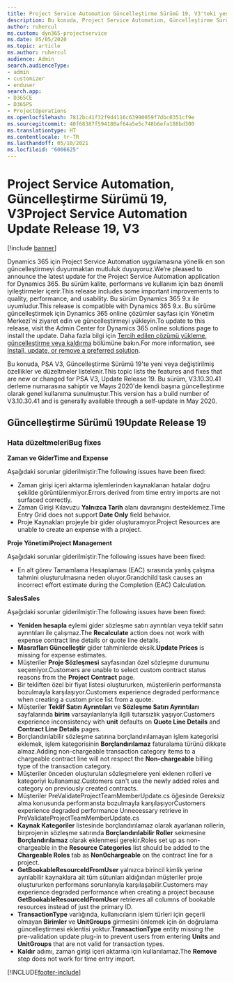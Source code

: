 ```yaml
---
title: Project Service Automation Güncelleştirme Sürümü 19, V3'teki yenilikler veya değişiklikler
description: Bu konuda, Project Service Automation, Güncelleştirme Sürümü 19, V3'teki özellikler ve düzeltmeler listelenir.
author: ruhercul
ms.custom: dyn365-projectservice
ms.date: 05/05/2020
ms.topic: article
ms.author: ruhercul
audience: Admin
search.audienceType:
- admin
- customizer
- enduser
search.app:
- D365CE
- D365PS
- ProjectOperations
ms.openlocfilehash: 7812bc41f32f9d4116c63990059f7dbc0351cf9e
ms.sourcegitcommit: 40f68387f594180af64a5e5c748b6efa188bd300
ms.translationtype: HT
ms.contentlocale: tr-TR
ms.lasthandoff: 05/10/2021
ms.locfileid: "6006625"
---
```

# <a name="project-service-automation-update-release-19-v3"></a><span data-ttu-id="1473b-103">Project Service Automation, Güncelleştirme Sürümü 19, V3</span><span class="sxs-lookup"><span data-stu-id="1473b-103">Project Service Automation Update Release 19, V3</span></span>

[!include [banner](../includes/psa-now-project-operations.md)]

<span data-ttu-id="1473b-104">Dynamics 365 için Project Service Automation uygulamasına yönelik en son güncelleştirmeyi duyurmaktan mutluluk duyuyoruz.</span><span class="sxs-lookup"><span data-stu-id="1473b-104">We’re pleased to announce the latest update for the Project Service Automation application for Dynamics 365.</span></span> <span data-ttu-id="1473b-105">Bu sürüm kalite, performans ve kullanım için bazı önemli iyileştirmeler içerir.</span><span class="sxs-lookup"><span data-stu-id="1473b-105">This release includes some important improvements to quality, performance, and usability.</span></span> <span data-ttu-id="1473b-106">Bu sürüm Dynamics 365 9.x ile uyumludur.</span><span class="sxs-lookup"><span data-stu-id="1473b-106">This release is compatible with Dynamics 365 9.x.</span></span> <span data-ttu-id="1473b-107">Bu sürüme güncelleştirmek için Dynamics 365 online çözümler sayfası için Yönetim Merkezi'ni ziyaret edin ve güncelleştirmeyi yükleyin.</span><span class="sxs-lookup"><span data-stu-id="1473b-107">To update to this release, visit the Admin Center for Dynamics 365 online solutions page to install the update.</span></span> <span data-ttu-id="1473b-108">Daha fazla bilgi için [Tercih edilen çözümü yükleme, güncelleştirme veya kaldırma](/power-platform/admin/install-remove-preferred-solution) bölümüne bakın.</span><span class="sxs-lookup"><span data-stu-id="1473b-108">For more information, see [Install, update, or remove a preferred solution](/power-platform/admin/install-remove-preferred-solution).</span></span>

<span data-ttu-id="1473b-109">Bu konuda, PSA V3, Güncelleştirme Sürümü 19'te yeni veya değiştirilmiş özellikler ve düzeltmeler listelenir.</span><span class="sxs-lookup"><span data-stu-id="1473b-109">This topic lists the features and fixes that are new or changed for PSA V3, Update Release 19.</span></span> <span data-ttu-id="1473b-110">Bu sürüm, V3.10.30.41 derleme numarasına sahiptir ve Mayıs 2020'de kendi başına güncelleştirme olarak genel kullanıma sunulmuştur.</span><span class="sxs-lookup"><span data-stu-id="1473b-110">This version has a build number of V3.10.30.41 and is generally available through a self-update in May 2020.</span></span>

## <a name="update-release-19"></a><span data-ttu-id="1473b-111">Güncelleştirme Sürümü 19</span><span class="sxs-lookup"><span data-stu-id="1473b-111">Update Release 19</span></span>

### <a name="bug-fixes"></a><span data-ttu-id="1473b-112">Hata düzeltmeleri</span><span class="sxs-lookup"><span data-stu-id="1473b-112">Bug fixes</span></span>

<span data-ttu-id="1473b-113">**Zaman ve Gider**</span><span class="sxs-lookup"><span data-stu-id="1473b-113">**Time and Expense**</span></span>

<span data-ttu-id="1473b-114">Aşağıdaki sorunlar giderilmiştir:</span><span class="sxs-lookup"><span data-stu-id="1473b-114">The following issues have been fixed:</span></span> 

- <span data-ttu-id="1473b-115">Zaman girişi içeri aktarma işlemlerinden kaynaklanan hatalar doğru şekilde görüntülenmiyor.</span><span class="sxs-lookup"><span data-stu-id="1473b-115">Errors derived from time entry imports are not surfaced correctly.</span></span>
- <span data-ttu-id="1473b-116">Zaman Girişi Kılavuzu **Yalnızca Tarih** alanı davranışını desteklemez.</span><span class="sxs-lookup"><span data-stu-id="1473b-116">Time Entry Grid does not support **Date Only** field behavior.</span></span>
- <span data-ttu-id="1473b-117">Proje Kaynakları projeyle bir gider oluşturamıyor.</span><span class="sxs-lookup"><span data-stu-id="1473b-117">Project Resources are unable to create an expense with a project.</span></span>

<span data-ttu-id="1473b-118">**Proje Yönetimi**</span><span class="sxs-lookup"><span data-stu-id="1473b-118">**Project Management**</span></span>

<span data-ttu-id="1473b-119">Aşağıdaki sorunlar giderilmiştir:</span><span class="sxs-lookup"><span data-stu-id="1473b-119">The following issues have been fixed:</span></span> 

-  <span data-ttu-id="1473b-120">En alt görev Tamamlama Hesaplaması (EAC) sırasında yanlış çalışma tahmini oluşturulmasına neden oluyor.</span><span class="sxs-lookup"><span data-stu-id="1473b-120">Grandchild task causes an incorrect effort estimate during the Completion (EAC) Calculation.</span></span>

<span data-ttu-id="1473b-121">**Sales**</span><span class="sxs-lookup"><span data-stu-id="1473b-121">**Sales**</span></span>

<span data-ttu-id="1473b-122">Aşağıdaki sorunlar giderilmiştir:</span><span class="sxs-lookup"><span data-stu-id="1473b-122">The following issues have been fixed:</span></span> 

- <span data-ttu-id="1473b-123">**Yeniden hesapla** eylemi gider sözleşme satırı ayrıntıları veya teklif satırı ayrıntıları ile çalışmaz.</span><span class="sxs-lookup"><span data-stu-id="1473b-123">The **Recalculate** action does not work with expense contract line details or quote line details.</span></span>
- <span data-ttu-id="1473b-124">**Masrafları Güncelleştir** gider tahminlerde eksik.</span><span class="sxs-lookup"><span data-stu-id="1473b-124">**Update Prices** is missing for expense estimates.</span></span>
-  <span data-ttu-id="1473b-125">Müşteriler **Proje Sözleşmesi** sayfasından özel sözleşme durumunu seçemiyor.</span><span class="sxs-lookup"><span data-stu-id="1473b-125">Customers are unable to select custom contract status reasons from the **Project Contract** page.</span></span>
- <span data-ttu-id="1473b-126">Bir tekliften özel bir fiyat listesi oluştururken, müşterilerin performansta bozulmayla karşılaşıyor.</span><span class="sxs-lookup"><span data-stu-id="1473b-126">Customers experience degraded performance when creating a custom price list from a quote.</span></span>
- <span data-ttu-id="1473b-127">Müşteriler **Teklif Satırı Ayrıntıları** ve **Sözleşme Satırı Ayrıntıları** sayfalarında **birim** varsayılanlarıyla ilgili tutarsızlık yaşıyor.</span><span class="sxs-lookup"><span data-stu-id="1473b-127">Customers experience inconsistency with **unit** defaults on **Quote Line Details** and **Contract Line Details** pages.</span></span>
- <span data-ttu-id="1473b-128">Borçlandırılabilir sözleşme satırına borçlandırılamayan işlem kategorisi eklemek, işlem kategorisinin **Borçlandırılamaz** faturalama türünü dikkate almaz.</span><span class="sxs-lookup"><span data-stu-id="1473b-128">Adding non-chargeable transaction category items to a chargeable contract line will not respect the **Non-chargeable** billing type of the transaction category.</span></span>
- <span data-ttu-id="1473b-129">Müşteriler önceden oluşturulan sözleşmelere yeni eklenen rolleri ve kategoriyi kullanamaz.</span><span class="sxs-lookup"><span data-stu-id="1473b-129">Customers can't use the newly added roles and category on previously created contracts.</span></span>
- <span data-ttu-id="1473b-130">Müşteriler PreValidateProjectTeamMemberUpdate.cs öğesinde Gereksiz alma konusunda performansta bozulmayla karşılaşıyor</span><span class="sxs-lookup"><span data-stu-id="1473b-130">Customers experience degraded performance Unnecessary retrieve in PreValidateProjectTeamMemberUpdate.cs</span></span>
- <span data-ttu-id="1473b-131">**Kaynak Kategoriler** listesinde borçlandırılamaz olarak ayarlanan rollerin, birprojenin sözleşme satırında **Borçlandırılabilir Roller** sekmesine **Borçlandırılamaz** olarak eklenmesi gerekir.</span><span class="sxs-lookup"><span data-stu-id="1473b-131">Roles set up as non-chargeable in the **Resource Categories** list should be added to the **Chargeable Roles** tab as **Non0chargeable** on the contract line for a project.</span></span>
- <span data-ttu-id="1473b-132">**GetBookableResourceIdFromUser** yalnızca birincil kimlik yerine ayrılabilir kaynaklara ait tüm sütunları aldığından müşteriler proje oluştururken performans sorunlarıyla karşılaşabilir.</span><span class="sxs-lookup"><span data-stu-id="1473b-132">Customers may experience degraded performance when creating a project because **GetBookableResourceIdFromUser** retrieves all columns of bookable resources instead of just the primary ID.</span></span>
- <span data-ttu-id="1473b-133">**TransactionType** varlığında, kullanıcıların işlem türleri için geçerli olmayan **Birimler** ve **UnitGroups** girmesini önlemek için ön doğrulama güncelleştirmesi eklentisi yoktur.</span><span class="sxs-lookup"><span data-stu-id="1473b-133">**TransactionType** entity missing the pre-validation update plug-in to prevent users from entering **Units** and **UnitGroups** that are not valid for transaction types.</span></span>
- <span data-ttu-id="1473b-134">**Kaldır** adımı, zaman girişi içeri aktarma için kullanılamaz.</span><span class="sxs-lookup"><span data-stu-id="1473b-134">The **Remove** step does not work for time entry import.</span></span>


[!INCLUDE[footer-include](../includes/footer-banner.md)]